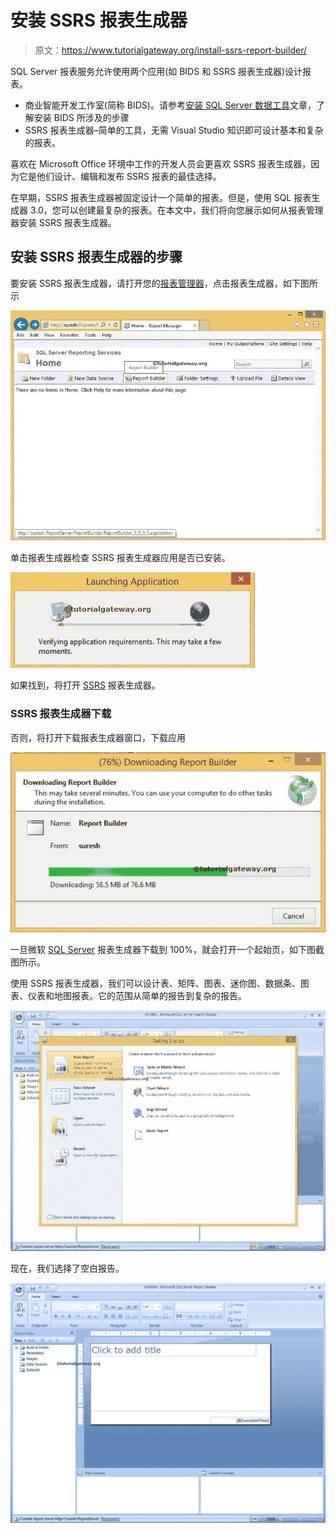 # 安装 SSRS 报表生成器

> 原文：<https://www.tutorialgateway.org/install-ssrs-report-builder/>

SQL Server 报表服务允许使用两个应用(如 BIDS 和 SSRS 报表生成器)设计报表。

*   商业智能开发工作室(简称 BIDS)。请参考[安装 SQL Server 数据工具](https://www.tutorialgateway.org/install-sql-server-data-tools/)文章，了解安装 BIDS 所涉及的步骤
*   SSRS 报表生成器–简单的工具，无需 Visual Studio 知识即可设计基本和复杂的报表。

喜欢在 Microsoft Office 环境中工作的开发人员会更喜欢 SSRS 报表生成器，因为它是他们设计、编辑和发布 SSRS 报表的最佳选择。

在早期，SSRS 报表生成器被固定设计一个简单的报表。但是，使用 SQL 报表生成器 3.0，您可以创建最复杂的报表。在本文中，我们将向您展示如何从报表管理器安装 SSRS 报表生成器。

## 安装 SSRS 报表生成器的步骤

要安装 SSRS 报表生成器，请打开您的[报表管理器](https://www.tutorialgateway.org/sql-server-reporting-services-configuration-manager/)，点击报表生成器，如下图所示

![SSRS Report Builder Installation 1](img/97faee5a880510fe650603baa4220d14.png)

单击报表生成器检查 SSRS 报表生成器应用是否已安装。

![SSRS Report Builder Installation 2](img/c227c7f9c25a15b556639441ffb79d23.png)

如果找到，将打开 [SSRS](https://www.tutorialgateway.org/ssrs/) 报表生成器。

### SSRS 报表生成器下载

否则，将打开下载报表生成器窗口，下载应用

![Install SSRS Report builder 3](img/a9738cdffb42ecafeab5c12e875b9d08.png)

一旦微软 [SQL Server](https://www.tutorialgateway.org/sql/) 报表生成器下载到 100%，就会打开一个起始页，如下图截图所示。

使用 SSRS 报表生成器，我们可以设计表、矩阵、图表、迷你图、数据条、图表、仪表和地图报表。它的范围从简单的报告到复杂的报告。

![Install SSRS Report builder 4](img/ed2691b211f2b609577489fb9dd82938.png)

现在，我们选择了空白报告。

![SSRS Report Builder Installation 1](img/a3a7ae344613732d2b639dc73930c9b3.png)